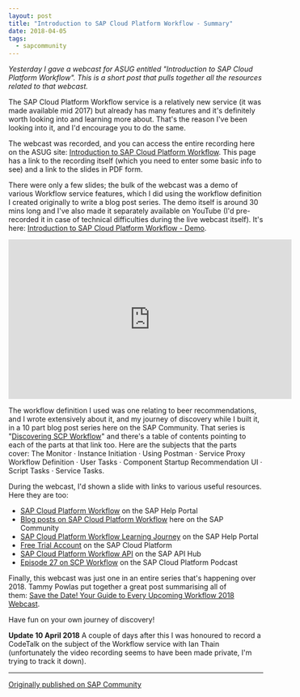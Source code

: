```yaml
---
layout: post
title: "Introduction to SAP Cloud Platform Workflow - Summary"
date: 2018-04-05
tags:
  - sapcommunity
---
```

*Yesterday I gave a webcast for ASUG entitled "Introduction to SAP Cloud
Platform Workflow". This is a short post that pulls together all the
resources related to that webcast.*

The SAP Cloud Platform Workflow service is a relatively new service (it
was made available mid 2017) but already has many features and it's
definitely worth looking into and learning more about. That's the
reason I've been looking into it, and I'd encourage you to do the
same.

The webcast was recorded, and you can access the entire recording here
on the ASUG site: [Introduction to SAP Cloud Platform
Workflow](https://discuss.asug.com/docs/DOC-49163). This page has a link
to the recording itself (which you need to enter some basic info to see)
and a link to the slides in PDF form.

There were only a few slides; the bulk of the webcast was a demo of
various Workflow service features, which I did using the workflow
definition I created originally to write a blog post series. The demo
itself is around 30 mins long and I've also made it separately
available on YouTube (I'd pre-recorded it in case of technical
difficulties during the live webcast itself). It's here: [Introduction
to SAP Cloud Platform Workflow -
Demo](https://www.youtube.com/watch?v=uR42fhOUmq4).

<iframe width="560" height="315" src="https://www.youtube.com/embed/uR42fhOUmq4?si=QVO0G9DZJT6u7a-z" title="YouTube video player" frameborder="0" allow="accelerometer; autoplay; clipboard-write; encrypted-media; gyroscope; picture-in-picture; web-share" referrerpolicy="strict-origin-when-cross-origin" allowfullscreen></iframe>

The workflow definition I used was one relating to beer recommendations,
and I wrote extensively about it, and my journey of discovery while I
built it, in a 10 part blog post series here on the SAP Community. That
series is "[Discovering SCP
Workflow](/blog/posts/2018/01/16/discovering-scp-workflow/)"
and there's a table of contents pointing to each of the parts at that
link too. Here are the subjects that the parts cover: The Monitor ·
Instance Initiation · Using Postman · Service Proxy Workflow Definition
· User Tasks · Component Startup Recommendation UI · Script Tasks ·
Service Tasks.

During the webcast, I'd shown a slide with links to various useful
resources. Here they are too:

-   [SAP Cloud Platform
    Workflow](https://help.sap.com/viewer/product/WORKFLOW_SERVICE/Cloud/en-US)
    on the SAP Help Portal
-   [Blog posts on SAP Cloud Platform
    Workflow](https://blogs.sap.com/tags/73554900100800000555/) here on
    the SAP Community
-   [SAP Cloud Platform Workflow Learning
    Journey](https://help.sap.com/doc/0c3db190da2c4866a1f2906763d4f59a/Cloud/en-US/34c3e8adf5234d91b9b4cdee94b9306b.html)
    on the SAP Help Portal
-   [Free Trial
    Account](https://account.hanatrial.ondemand.com/cockpit#/home/trialhome)
    on the SAP Cloud Platform
-   [SAP Cloud Platform Workflow
    API](https://api.sap.com/shell/discover/contentpackage/SAPCPWorkflowAPIs/api/SAP_CP_Workflow)
    on the SAP API Hub
-   [Episode 27 on SCP
    Workflow](https://open.sap.com/static/podcastgen/index.php?name=2017-03-29_sapcp_podcast_episode27_mar2017.mp3)
    on the SAP Cloud Platform Podcast

Finally, this webcast was just one in an entire series that's happening
over 2018. Tammy Powlas put together a great post summarising all of
them: [Save the Date! Your Guide to Every Upcoming Workflow 2018
Webcast](https://blogs.sap.com/2018/04/01/save-the-date-your-guide-to-every-upcoming-workflow-2018-webcast/).

Have fun on your own journey of discovery!

**Update 10 April 2018** A couple of days after this I was honoured to record a CodeTalk on the subject of the Workflow service with Ian Thain (unfortunately the video recording seems to have been made private, I'm trying to track it down).

---

[Originally published on SAP Community](https://community.sap.com/t5/technology-blogs-by-sap/introduction-to-sap-cloud-platform-workflow-summary/ba-p/13368513)
